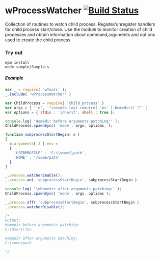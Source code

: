 # wProcessWatcher [![Build Status](https://travis-ci.org/Wandalen/wProcessWatcher.svg?branch=master)](https://travis-ci.org/Wandalen/wProcessWatcher)

Collection of routines to watch child process. Register/unregister handlers for child process start/close. Use the module to monitor creation of child processes and obtain information about command,arguments and options used to create the child process.

### Try out
```
npm install
node sample/Sample.s
```

##### Example

```javascript
var _ = require( 'wTools' );
_.include( 'wProcessWatcher' )

var ChildProcess = require( 'child_process' )
var args = [ '-e', `"console.log( require( 'os' ).homedir() )"` ]
var options = { stdio : 'inherit', shell : true };

console.log( 'Homedir before arguments patching:' );
ChildProcess.spawnSync( 'node', args, options, );

function subprocessStartBegin( o )
{
  o.arguments[ 2 ].env = 
  {
    'USERPROFILE' : 'C:\\some\\path',
    'HOME' : '/some/path'
  }
}

_.process.watcherEnable();
_.process.on( 'subprocessStartBegin', subprocessStartBegin )

console.log( '\nHomedir after arguments patching:' );
ChildProcess.spawnSync( 'node', args, options );

_.process.off( 'subprocessStartBegin', subprocessStartBegin )
_.process.watcherDisable();

/* 
Output:
Homedir before arguments patching:
C:\Users\fov

Homedir after arguments patching:
C:\some\path

*/

```

